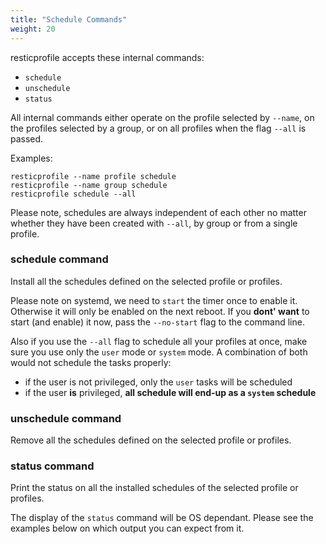 ```yaml
---
title: "Schedule Commands"
weight: 20
---
```



resticprofile accepts these internal commands:
- `schedule`
- `unschedule`
- `status`

All internal commands either operate on the profile selected by `--name`, on the profiles selected by a group, or on all profiles when the flag `--all` is passed.

Examples:
```
resticprofile --name profile schedule 
resticprofile --name group schedule 
resticprofile schedule --all 
```

Please note, schedules are always independent of each other no matter whether they have been created with `--all`, by group or from a single profile.

### schedule command

Install all the schedules defined on the selected profile or profiles.

Please note on systemd, we need to `start` the timer once to enable it. Otherwise it will only be enabled on the next reboot. If you **dont' want** to start (and enable) it now, pass the `--no-start` flag to the command line.

Also if you use the `--all` flag to schedule all your profiles at once, make sure you use only the `user` mode or `system` mode. A combination of both would not schedule the tasks properly:
- if the user is not privileged, only the `user` tasks will be scheduled
- if the user **is** privileged, **all schedule will end-up as a `system` schedule**

### unschedule command

Remove all the schedules defined on the selected profile or profiles.

### status command

Print the status on all the installed schedules of the selected profile or profiles. 

The display of the `status` command will be OS dependant. Please see the examples below on which output you can expect from it.
